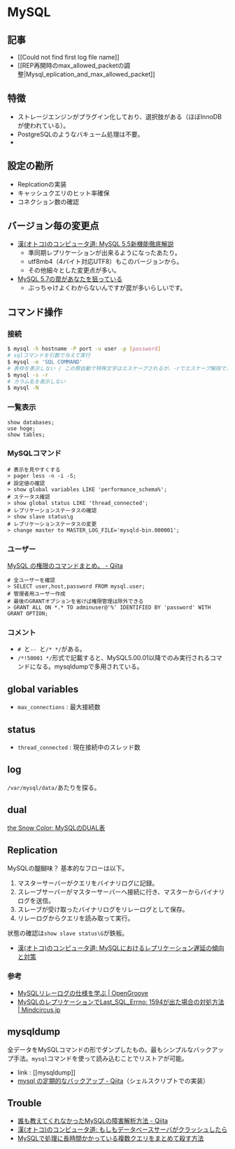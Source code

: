 MySQL
========

記事
----

* [[Could not find first log file name]]
* [[REP再開時のmax_allowed_packetの調整|Mysql_eplication_and_max_allowed_packet]]

特徴
----

* ストレージエンジンがプラグイン化しており、選択肢がある（ほぼInnoDBが使われている）。
* PostgreSQLのようなバキューム処理は不要。
* 

設定の勘所
----

* Replcationの実装
* キャッシュクエリのヒット率確保
* コネクション数の確認

バージョン毎の変更点
----

* [漢(オトコ)のコンピュータ道: MySQL 5.5新機能徹底解説](http://nippondanji.blogspot.jp/2010/12/mysql-55.html)
  * 準同期レプリケーションが出来るようになったあたり。
  * utf8mb4（4バイト対応UTF8）もこのバージョンから。
  * その他細々とした変更点が多い。
* [MySQL 5.7の罠があなたを狙っている](http://www.slideshare.net/yoku0825/mysql-57-51945745)
  * ぶっちゃけよくわからないんですが罠が多いらしいです。

コマンド操作
----

### 接続

```bash
$ mysql -h hostname -P port -u user -p [password]
# sqlコマンドを引数で与えて実行
$ mysql -e 'SQL COMMAND'
# 表枠を表示しない / この際自動で特殊文字はエスケープされるが、-rでエスケープ解除できる
$ mysql -s -r
# カラム名を表示しない
$ mysql -N
```

### 一覧表示

```
show databases;
use hoge;
show tables;
```

### MySQLコマンド

```
# 表示を見やすくする
> pager less -n -i -S;
# 設定値の確認
> show global variables LIKE 'performance_schema%';
# ステータス確認
> show global status LIKE 'thread_connected';
# レプリケーションステータスの確認
> show slave status\g
# レプリケーションステータスの変更
> change master to MASTER_LOG_FILE='mysqld-bin.000001';
```

### ユーザー
[MySQL の権限のコマンドまとめ。 - Qiita](http://qiita.com/PallCreaker/items/0b02c5f42be5d1a14adb)

```
# 全ユーザーを確認
> SELECT user,host,password FROM mysql.user;
# 管理者用ユーザー作成
# 最後のGRANTオプションを省けば権限管理は除外できる
> GRANT ALL ON *.* TO adminuser@'%' IDENTIFIED BY 'password' WITH GRANT OPTION;
```

### コメント

* `# `と`-- `と`/* */`がある。
* `/*!50001 */`形式で記載すると、MySQL5.00.01以降でのみ実行されるコマンドになる。mysqldumpで多用されている。

global variables
----

* `max_connections` : 最大接続数

status
----

* `thread_connected` : 現在接続中のスレッド数

log
----

`/var/mysql/data/`あたりを探る。

dual
----

[the Snow Color: MySQLのDUAL表](http://thesnowcolor.blogspot.jp/2013/01/mysqldual.html)

Replication
----

MySQLの醍醐味？ 基本的なフローは以下。

1. マスターサーバーがクエリをバイナリログに記録。
2. スレーブサーバーがマスターサーバーへ接続に行き、マスターからバイナリログを送信。
3. スレーブが受け取ったバイナリログをリレーログとして保存。
4. リレーログからクエリを読み取って実行。

状態の確認は`show slave status\G`が鉄板。

* [漢(オトコ)のコンピュータ道: MySQLにおけるレプリケーション遅延の傾向と対策](http://nippondanji.blogspot.jp/2011/12/mysql.html)

### 参考

* [MySQLリレーログの仕様を学ぶ | OpenGroove](http://open-groove.net/mysql/binlog-relay-log/)
* [MySQLのレプリケーションでLast_SQL_Errno: 1594が出た場合の対処方法 | Mindcircus.jp](http://www.mindcircus.jp/archives/5758)

mysqldump
----

全データをMySQLコマンドの形でダンプしたもの。最もシンプルなバックアップ手法。`mysql`コマンドを使って読み込むことでリストアが可能。

* link : [[mysqldump]]
* [mysql の定期的なバックアップ - Qiita](http://qiita.com/crimson_21/items/6171a95f8ddb2861e2e6?utm_content=buffer59d96&utm_medium=social&utm_source=twitter.com&utm_campaign=buffer)（シェルスクリプトでの実装）

Trouble
----

* [誰も教えてくれなかったMySQLの障害解析方法 - Qiita](http://qiita.com/muran001/items/14f19959d4723ffc29cc)
* [漢(オトコ)のコンピュータ道: もしもデータベースサーバがクラッシュしたら](http://nippondanji.blogspot.jp/2009/02/blog-post_23.html)
* [MySQLで処理に長時間かかっている複数クエリをまとめて殺す方法](http://tech.basicinc.jp/MySQL/2014/04/06/mysql_processlist_kill/)
